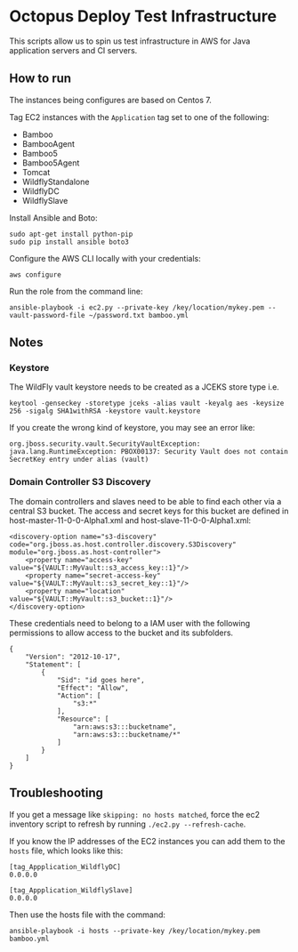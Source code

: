 # Octopus Deploy Test Infrastructure

This scripts allow us to spin us test infrastructure in AWS for Java application
servers and CI servers.

## How to run

The instances being configures are based on Centos 7.

Tag EC2 instances with the `Application` tag set to one of the following:
* Bamboo
* BambooAgent
* Bamboo5
* Bamboo5Agent
* Tomcat
* WildflyStandalone
* WildflyDC
* WildflySlave

Install Ansible and Boto:

```
sudo apt-get install python-pip
sudo pip install ansible boto3
```

Configure the AWS CLI locally with your credentials:

```
aws configure
```

Run the role from the command line:

```
ansible-playbook -i ec2.py --private-key /key/location/mykey.pem --vault-password-file ~/password.txt bamboo.yml
```

## Notes

### Keystore
The WildFly vault keystore needs to be created as a JCEKS store type i.e.

```
keytool -genseckey -storetype jceks -alias vault -keyalg aes -keysize 256 -sigalg SHA1withRSA -keystore vault.keystore
```

If you create the wrong kind of keystore, you may see an error like:

```
org.jboss.security.vault.SecurityVaultException: java.lang.RuntimeException: PBOX00137: Security Vault does not contain SecretKey entry under alias (vault)
```

### Domain Controller S3 Discovery

The domain controllers and slaves need to be able to find each other via a central S3 bucket. The access and secret keys
for this bucket are defined in host-master-11-0-0-Alpha1.xml and host-slave-11-0-0-Alpha1.xml:

```
<discovery-option name="s3-discovery" code="org.jboss.as.host.controller.discovery.S3Discovery" module="org.jboss.as.host-controller">
    <property name="access-key" value="${VAULT::MyVault::s3_access_key::1}"/>
    <property name="secret-access-key" value="${VAULT::MyVault::s3_secret_key::1}"/>
    <property name="location" value="${VAULT::MyVault::s3_bucket::1}"/>
</discovery-option>
```

These credentials need to belong to a IAM user with the following permissions to allow access to the bucket and its subfolders.

```
{
    "Version": "2012-10-17",
    "Statement": [
        {
            "Sid": "id goes here",
            "Effect": "Allow",
            "Action": [
                "s3:*"
            ],
            "Resource": [
                "arn:aws:s3:::bucketname",
                "arn:aws:s3:::bucketname/*"
            ]
        }
    ]
}
```

## Troubleshooting

If you get a message like `skipping: no hosts matched`, force the ec2 inventory script to
refresh by running `./ec2.py --refresh-cache`.

If you know the IP addresses of the EC2 instances you can add them to the `hosts` file, which
looks like this:
```
[tag_Appplication_WildflyDC]
0.0.0.0

[tag_Appplication_WildflySlave]
0.0.0.0
```
 
Then use the hosts file with the command:
```
ansible-playbook -i hosts --private-key /key/location/mykey.pem bamboo.yml
```